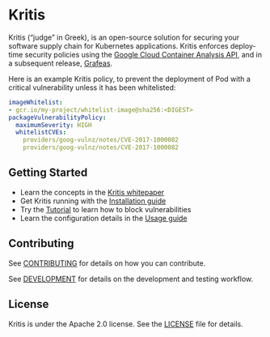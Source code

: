 # Kritis

Kritis (“judge” in Greek), is an open-source solution for securing your software supply chain for Kubernetes applications. Kritis enforces deploy-time security policies using the [Google Cloud Container Analysis API](https://cloud.google.com/container-analysis/api/reference/rest/), and in a subsequent release, [Grafeas](https://github.com/grafeas/grafeas).

Here is an example Kritis policy, to prevent the deployment of Pod with a critical vulnerability unless it has been whitelisted:

```yaml
imageWhitelist:
- gcr.io/my-project/whitelist-image@sha256:<DIGEST>
packageVulnerabilityPolicy:
  maximumSeverity: HIGH
  whitelistCVEs:
    providers/goog-vulnz/notes/CVE-2017-1000082
    providers/goog-vulnz/notes/CVE-2017-1000082
```

## Getting Started

* Learn the concepts in the [Kritis whitepaper](https://github.com/Grafeas/Grafeas/blob/master/case-studies/binary-authorization.md)
* Get Kritis running with the [Installation guide](install.md)
* Try the [Tutorial](tutorial.md) to learn how to block vulnerabilities
* Learn the configuration details in the [Usage guide](usage.md)

## Contributing

See [CONTRIBUTING](CONTRIBUTING.md) for details on how you can contribute.

See [DEVELOPMENT](DEVELOPMENT.md) for details on the  development and testing workflow.

## License

Kritis is under the Apache 2.0 license. See the [LICENSE](LICENSE.md) file for details.